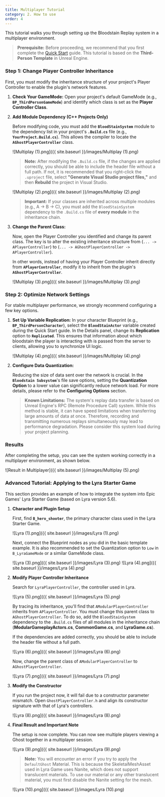 ```yaml
---
title: Multiplayer Tutorial
category: 2. How to use
order: 4
---
```


This tutorial walks you through setting up the Bloodstain Replay system in a multiplayer environment.

> **Prerequisite:** Before proceeding, we recommend that you first complete the [Quick Start](./QuickStart.md) guide. This tutorial is based on the **Third-Person Template** in Unreal Engine.

### **Step 1: Change Player Controller Inheritance**

First, you must modify the inheritance structure of your project's Player Controller to enable the plugin's network features.

1.  **Check Your GameMode:** Open your project's default GameMode (e.g., **`BP_ThirdPersonGameMode`**) and identify which class is set as the **Player Controller Class**.

2.  **Add Module Dependency (C++ Projects Only)**

    Before modifying code, you must add the **`BloodStainSystem`** module to the dependency list in your project's **`.Build.cs`** file (e.g., **`YourProject.Build.cs`**). This allows the compiler to locate the **`AGhostPlayerController`** class.

    ![Multiplay (1).png]({{ site.baseurl }}/images/Multiplay (1).png)

    > **Note:** After modifying the `.Build.cs` file, if the changes are applied correctly, you should be able to include the header file without a full path. If not, it is recommended that you right-click the `.uproject` file, select **"Generate Visual Studio project files,"** and then **Rebuild** the project in Visual Studio.

    ![Multiplay (2).png]({{ site.baseurl }}/images/Multiplay (2).png)

    > **Important:** If your classes are inherited across multiple modules (e.g., A -> B -> C), you must add the `BloodStainSystem` dependency to the `.Build.cs` file of **every module** in the inheritance chain.

3.  **Change the Parent Class:**

    Now, open the Player Controller you identified and change its parent class. The key is to alter the existing inheritance structure from (`... -> APlayerController`) to (`... -> AGhostPlayerController -> APlayerController`).

    In other words, instead of having your Player Controller inherit directly from **`APlayerController`**, modify it to inherit from the plugin's **`AGhostPlayerController`**.

    ![Multiplay (3).png]({{ site.baseurl }}/images/Multiplay (3).png)

### **Step 2: Optimize Network Settings**

For stable multiplayer performance, we strongly recommend configuring a few key options.

1.  **Set Up Variable Replication:**
    In your character Blueprint (e.g., **`BP_ThirdPersonCharacter`**), select the **`BloodStainActor`** variable created during the Quick Start guide. In the Details panel, change its **Replication** option to **`Replicated`**. This ensures that information about which bloodstain the player is interacting with is passed from the server to clients, allowing you to synchronize UI logic.

    ![Multiplay (4).png]({{ site.baseurl }}/images/Multiplay (4).png)

2.  **Configure Data Quantization:**

    Reducing the size of data sent over the network is crucial. In the **`Bloodstain Subsystem`**'s file save options, setting the **Quantization Option** to a lower value can significantly reduce network load. For more details, please refer to the **Configuring Options** section.

    > **Known Limitations:** The system's replay data transfer is based on Unreal Engine's RPC (Remote Procedure Call) system. While this method is stable, it can have speed limitations when transferring large amounts of data at once. Therefore, recording and transmitting numerous replays simultaneously may lead to performance degradation. Please consider this system load during your project planning.

### **Results**

After completing the setup, you can see the system working correctly in a multiplayer environment, as shown below.

![Result in Multiplayer]({{ site.baseurl }}/images/Multiplay (5).png)

### **Advanced Tutorial: Applying to the Lyra Starter Game**

This section provides an example of how to integrate the system into Epic Games' Lyra Starter Game (based on Lyra version 5.6).

1.  **Character and Plugin Setup**

    First, find **`B_hero_shooter`**, the primary character class used in the Lyra Starter Game.

    ![Lyra (1).png]({{ site.baseurl }}/images/Lyra (1).png)

    Next, connect the Blueprint nodes as you did in the basic template example. It is also recommended to set the Quantization option to `Low` in `B_LyraGameMode` or a similar GameMode class.

    ![Lyra (3).png]({{ site.baseurl }}/images/Lyra (3).png)
    ![Lyra (4).png]({{ site.baseurl }}/images/Lyra (4).png)

2.  **Modify Player Controller Inheritance**

    Search for `LyraPlayerController`, the controller used in Lyra.

    ![Lyra (5).png]({{ site.baseurl }}/images/Lyra (5).png)

    By tracing its inheritance, you'll find that `AModularPlayerController` inherits from `APlayerController`. You must change this parent class to `AGhostPlayerController`. To do so, add the `BloodStainSystem` dependency to the `.Build.cs` files of all modules in the inheritance chain (**ModularGameplayActors.cs**, **CommonGame.cs**, and **LyraGame.cs**).

    If the dependencies are added correctly, you should be able to include the header file without a full path.

    ![Lyra (6).png]({{ site.baseurl }}/images/Lyra (6).png)

    Now, change the parent class of `AModularPlayerController` to `AGhostPlayerController`.

    ![Lyra (7).png]({{ site.baseurl }}/images/Lyra (7).png)

3.  **Modify the Constructor**

    If you run the project now, it will fail due to a constructor parameter mismatch. Open `GhostPlayerController.h` and align its constructor signature with that of Lyra's controllers.

    ![Lyra (8).png]({{ site.baseurl }}/images/Lyra (8).png)

4.  **Final Result and Important Note**

    The setup is now complete. You can now see multiple players viewing a Ghost together in a multiplayer session.

    ![Lyra (9).png]({{ site.baseurl }}/images/Lyra (9).png)

    > **Note:** You will encounter an error if you try to apply the `DefaultGhost` Material. This is because the SkeletalMeshAsset used in Lyra Game uses Nanite, which does not support translucent materials. To use our material or any other translucent material, you must first disable the Nanite setting for the mesh.

    ![Lyra (10).png]({{ site.baseurl }}/images/Lyra (10).png)
